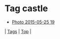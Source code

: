 <!--
title: Tag castle
date: 2020-06-28T15:02:24.764Z
tags:
-->
# Tag castle

 * [Photo 2015-05-25 19](119873794807.md)

| [Tags](tags.md) | [Top](index.md) |
